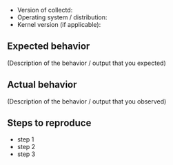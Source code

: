 *   Version of collectd:
*   Operating system / distribution:
*   Kernel version (if applicable):

## Expected behavior

(Description of the behavior / output that you expected)

## Actual behavior

(Description of the behavior / output that you observed)

## Steps to reproduce

*   step 1
*   step 2
*   step 3
